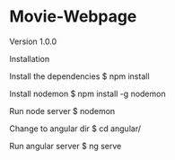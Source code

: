 # Movie-Webpage
Version 1.0.0

Installation

Install the dependencies
$ npm install

Install nodemon
$ npm install -g nodemon

Run node server
$ nodemon

Change to angular dir
$ cd angular/

Run angular server
$ ng serve
